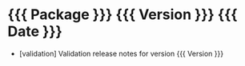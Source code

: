 # {{{ Package }}} {{{ Version }}} {{{ Date }}}

* [validation] Validation release notes for version {{{ Version }}}
